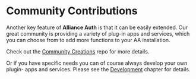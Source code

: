 # Community Contributions

Another key feature of **Alliance Auth** is that it can be easily extended. Our  great community is providing a variety of plug-in apps and services, which you can choose from to add more functions to your AA installation.

Check out the [Community Creations](https://gitlab.com/allianceauth/community-creations) repo for more details.

Or if you have specific needs you can of course always develop your own plugin- apps and services. Please see the [Development](/development/index.md) chapter for details.
